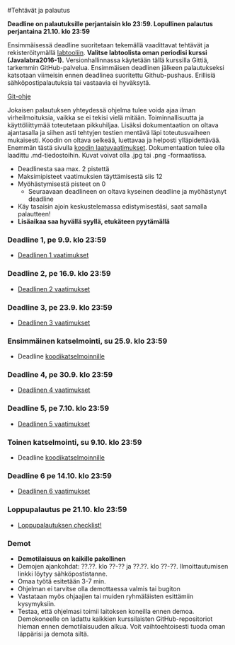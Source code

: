 ﻿#Tehtävät ja palautus

**Deadline on palautuksille perjantaisin klo 23:59. Lopullinen palautus perjantaina 21.10. klo 23:59**

Ensimmäisessä deadline suoritetaan tekemällä vaadittavat tehtävät ja rekisteröitymällä [labtooliin](http://tktl-labtool.herokuapp.com/register). **Valitse labtoolista oman periodisi kurssi (Javalabra2016-1).** Versionhallinnassa käytetään tällä kurssilla Gittiä, tarkemmin GitHub-palvelua. Ensimmäisen deadlinen jälkeen palautukseksi katsotaan viimeisin ennen deadlinea suoritettu Github-pushaus. Erillisiä sähköpostipalautuksia tai vastaavia ei hyväksytä.

[Git-ohje](Git-ohje.md)

Jokaisen palautuksen yhteydessä ohjelma tulee voida ajaa ilman virheilmoituksia, vaikka se ei tekisi vielä mitään. Toiminnallisuutta ja käyttöliittymää toteutetaan pikkuhiljaa. Lisäksi dokumentaation on oltava ajantasalla ja siihen asti tehtyjen testien mentävä läpi toteutusvaiheen mukaisesti. Koodin on oltava selkeää, luettavaa ja helposti ylläpidettävää. Enemmän tästä sivulla [koodin laatuvaatimukset](Koodin-laatuvaatimukset.md). Dokumentaation tulee olla laadittu .md-tiedostoihin. Kuvat voivat olla .jpg tai .png -formaatissa.

* Deadlinesta saa max. 2 pistettä
* Maksimipisteet vaatimuksien täyttämisestä siis 12
* Myöhästymisestä pisteet on 0
  * Seuraavaan deadlineen on oltava kyseinen deadline ja myöhästynyt deadline
* Käy tasaisin ajoin keskustelemassa edistymisestäsi, saat samalla palautteen!
* **Lisäaikaa saa hyvällä syyllä, etukäteen pyytämällä**

### Deadline 1, pe 9.9. klo 23:59
* [Deadlinen 1 vaatimukset](Deadline-1.md)

### Deadline 2, pe 16.9. klo 23:59
* [Deadlinen 2 vaatimukset](Deadline-2.md)

### Deadline 3, pe 23.9. klo 23:59
* [Deadlinen 3 vaatimukset](Deadline-3.md)

### Ensimmäinen katselmointi, su 25.9. klo 23:59
* Deadline [koodikatselmoinnille](Koodikatselmointi.md)

### Deadline 4, pe 30.9. klo 23:59
* [Deadlinen 4 vaatimukset](Deadline-4.md)

### Deadline 5, pe 7.10. klo 23:59
* [Deadlinen 5 vaatimukset](Deadline-5.md)

### Toinen katselmointi, su 9.10. klo 23:59
* Deadline [koodikatselmoinnille](Koodikatselmointi.md)

### Deadline 6 pe 14.10. klo 23:59
* [Deadlinen 6 vaatimukset](Deadline-6.md)

### Loppupalautus pe 21.10. klo 23:59
* [Loppupalautuksen checklist!](Deadline-loppupalautus.md)

### Demot

* **Demotilaisuus on kaikille pakollinen**
* Demojen ajankohdat: ??.??. klo ??-?? ja ??.??. klo ??-??. Ilmoittautumisen linkki löytyy sähköpostistanne.
* Omaa työtä esitetään 3-7 min.
* Ohjelman ei tarvitse olla demottaessa valmis tai bugiton
* Vastataan myös ohjaajien tai muiden ryhmäläisten esittämiin kysymyksiin.
* Testaa, että ohjelmasi toimii laitoksen koneilla ennen demoa. Demokoneelle on ladattu kaikkien kurssilaisten GitHub-repositoriot hieman ennen demotilaisuuden alkua. Voit vaihtoehtoisesti tuoda oman läppärisi ja demota siltä.
